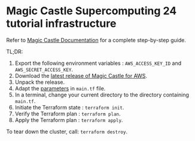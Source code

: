 # Magic Castle Supercomputing 24 tutorial infrastructure

Refer to [Magic Castle Documentation](https://github.com/ComputeCanada/magic_castle/tree/main/docs) for a complete step-by-step guide.

TL;DR:
1. Export the following environment variables : `AWS_ACCESS_KEY_ID` and `AWS_SECRET_ACCESS_KEY`.
2. Download the [latest release of Magic Castle for AWS](https://github.com/ComputeCanada/magic_castle/releases/latest).
3. Unpack the release.
4. Adapt the [parameters](https://github.com/ComputeCanada/magic_castle/tree/main/docs#4-configuration) in `main.tf` file.
5. In a terminal, change your current directory to the directory containing `main.tf`.
6. Initiate the Terraform state : `terraform init`.
7. Verify the Terraform plan : `terraform plan`.
8. Apply the Terraform plan : `terraform apply`.

To tear down the cluster, call: `terraform destroy`.
